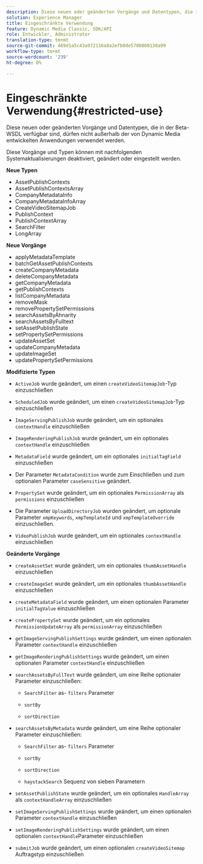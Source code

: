 ```yaml
---
description: Diese neuen oder geänderten Vorgänge und Datentypen, die in der Beta-WSDL verfügbar sind, dürfen nicht außerhalb der von Dynamic Media entwickelten Anwendungen verwendet werden.
solution: Experience Manager
title: Eingeschränkte Verwendung
feature: Dynamic Media Classic, SDK/API
role: Entwickler, Administrator
translation-type: tm+mt
source-git-commit: 469d1a5c43a972116a8a2efb0de5708800130a99
workflow-type: tm+mt
source-wordcount: '239'
ht-degree: 0%

---
```



# Eingeschränkte Verwendung{#restricted-use}

Diese neuen oder geänderten Vorgänge und Datentypen, die in der Beta-WSDL verfügbar sind, dürfen nicht außerhalb der von Dynamic Media entwickelten Anwendungen verwendet werden.

Diese Vorgänge und Typen können mit nachfolgenden Systemaktualisierungen deaktiviert, geändert oder eingestellt werden.

**Neue Typen**

* AssetPublishContexts
* AssetPublishContextsArray
* CompanyMetadataInfo
* CompanyMetadataInfoArray
* CreateVideoSitemapJob
* PublishContext
* PublishContextArray
* SearchFilter
* LongArray

**Neue Vorgänge**

* applyMetadataTemplate
* batchGetAssetPublishContexts
* createCompanyMetadata
* deleteCompanyMetadata
* getCompanyMetadata
* getPublishContexts
* listCompanyMetadata
* removeMask
* removePropertySetPermissions
* searchAssetsByÄhnarity
* searchAssetsByFulltext
* setAssetPublishState
* setPropertySetPermissions
* updateAssetSet
* updateCompanyMetadata
* updateImageSet
* updatePropertySetPermissions

**Modifizierte Typen**

* `ActiveJob` wurde geändert, um einen `createVideoSitemapJob`-Typ einzuschließen

* `ScheduledJob` wurde geändert, um einen `createVideoSitemapJob`-Typ einzuschließen

* `ImageServingPublishJob` wurde geändert, um ein optionales `contextHandle` einzuschließen

* `ImageRenderingPublishJob` wurde geändert, um ein optionales `contextHandle` einzuschließen

* `MetadataField` wurde geändert, um ein optionales `initialTagField` einzuschließen

* Der Parameter `MetadataCondition` wurde zum Einschließen und zum optionalen Parameter `caseSensitive` geändert.

* `PropertySet` wurde geändert, um ein optionales `PermissionArray` als `permissions` einzuschließen

* Die Parameter `UploadDirectoryJob` wurden geändert, um optionale Parameter `xmpKeywords`, `xmpTemplateId` und `xmpTemplateOverride` einzuschließen.

* `VideoPublishJob` wurde geändert, um ein optionales `contextHandle` einzuschließen

**Geänderte Vorgänge**

* `createAssetSet` wurde geändert, um ein optionales `thumbAssetHandle` einzuschließen

* `createImageSet` wurde geändert, um ein optionales `thumbAssetHandle` einzuschließen

* `createMetadataField` wurde geändert, um einen optionalen Parameter `initialTagValue` einzuschließen

* `createPropertySet` wurde geändert, um ein optionales `PermissionUpdateArray` als `permissionArray` einzuschließen

* `getImageServingPublishSettings` wurde geändert, um einen optionalen Parameter `contextHandle` einzuschließen

* `getImageRenderingPublishSettings` wurde geändert, um einen optionalen Parameter `contextHandle` einzuschließen

* `searchAssetsByFullText` wurde geändert, um eine Reihe optionaler Parameter einzuschließen:

   * `SearchFilter` as- `filters` Parameter

   * `sortBy`
   * `sortDirection`

* `searchAssetsByMetadata` wurde geändert, um eine Reihe optionaler Parameter einzuschließen:

   * `SearchFilter` as- `filters` Parameter

   * `sortBy`
   * `sortDirection`
   * `haystackSearch` Sequenz von sieben Parametern

* `setAssetPublishState` wurde geändert, um ein optionales `HandleArray` als `contextHandleArray` einzuschließen

* `setImageServingPublishSettings` wurde geändert, um einen optionalen Parameter `contextHandle` einzuschließen

* `setImageRenderingPublishSettings` wurde geändert, um einen optionalen `contextHandle`Parameter einzuschließen

* `submitJob` wurde geändert, um einen optionalen `createVideoSitemap` Auftragstyp einzuschließen

